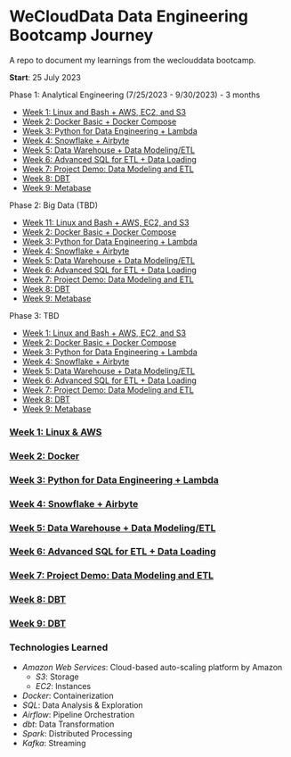 # WeCloudData Data Engineering Bootcamp Journey

A repo to document my learnings from the weclouddata bootcamp.

**Start**: 25 July 2023

Phase 1: Analytical Engineering (7/25/2023 - 9/30/2023) - 3 months
* [Week 1: Linux and Bash + AWS, EC2, and S3](#week-1-linux--aws)
* [Week 2: Docker Basic + Docker Compose](#week-2-docker)
* [Week 3: Python for Data Engineering + Lambda](#week-3-data-warehouse)
* [Week 4: Snowflake + Airbyte](#week-4-analytics-engineering)
* [Week 5: Data Warehouse + Data Modeling/ETL](#week-5-batch-processing)
* [Week 6: Advanced SQL for ETL + Data Loading](#week-6-streaming)
* [Week 7: Project Demo: Data Modeling and ETL](#week-7-8--9-project)
* [Week 8: DBT](#week-8-dbt)
* [Week 9: Metabase](#week-9-metabase)


Phase 2: Big Data (TBD)
* [Week 11: Linux and Bash + AWS, EC2, and S3](#week-1-linux--aws)
* [Week 2: Docker Basic + Docker Compose](#week-2-docker)
* [Week 3: Python for Data Engineering + Lambda](#week-3-data-warehouse)
* [Week 4: Snowflake + Airbyte](#week-4-analytics-engineering)
* [Week 5: Data Warehouse + Data Modeling/ETL](#week-5-batch-processing)
* [Week 6: Advanced SQL for ETL + Data Loading](#week-6-streaming)
* [Week 7: Project Demo: Data Modeling and ETL](#week-7-8--9-project)
* [Week 8: DBT](#week-8-dbt)
* [Week 9: Metabase](#week-9-metabase)

Phase 3: TBD
* [Week 1: Linux and Bash + AWS, EC2, and S3](#week-1-linux--aws)
* [Week 2: Docker Basic + Docker Compose](#week-2-docker)
* [Week 3: Python for Data Engineering + Lambda](#week-3-data-warehouse)
* [Week 4: Snowflake + Airbyte](#week-4-analytics-engineering)
* [Week 5: Data Warehouse + Data Modeling/ETL](#week-5-batch-processing)
* [Week 6: Advanced SQL for ETL + Data Loading](#week-6-streaming)
* [Week 7: Project Demo: Data Modeling and ETL](#week-7-8--9-project)
* [Week 8: DBT](#week-8-dbt)
* [Week 9: Metabase](#week-9-metabase)



### [Week 1: Linux & AWS](phase_1_analytical_engineering/week_1_linux_aws)


### [Week 2: Docker](phase_1_analytical_engineering/week_2_docker)


### [Week 3: Python for Data Engineering + Lambda](phase_1_analytical_engineering/week_3_python_lambda)


### [Week 4: Snowflake + Airbyte](phase_1_analytical_engineering/snowflake_airbyte)


### [Week 5: Data Warehouse + Data Modeling/ETL](phase_1_analytical_engineering/data_warehouse_data_model)


### [Week 6: Advanced SQL for ETL + Data Loading](phase_1_analytical_engineering/advanced_sql_data_load)


### [Week 7: Project Demo: Data Modeling and ETL](phase_1_analytical_engineering/demo_data_model_etl)


### [Week 8: DBT](phase_1_analytical_engineering/dbt)


### [Week 9: DBT](phase_1_analytical_engineering/metabase)



### Technologies Learned
* *Amazon Web Services*: Cloud-based auto-scaling platform by Amazon
  * *S3*: Storage
  * *EC2*: Instances
* *Docker*: Containerization
* *SQL*: Data Analysis & Exploration
* *Airflow*: Pipeline Orchestration
* *dbt*: Data Transformation
* *Spark*: Distributed Processing
* *Kafka*: Streaming

